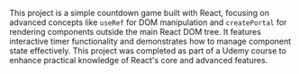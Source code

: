 This project is a simple countdown game built with React, focusing on advanced concepts like `useRef` for DOM manipulation and `createPortal` for rendering components outside the main React DOM tree. It features interactive timer functionality and demonstrates how to manage component state effectively. This project was completed as part of a Udemy course to enhance practical knowledge of React's core and advanced features.
